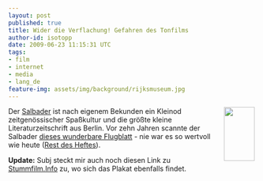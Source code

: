 ```yaml
---
layout: post
published: true
title: Wider die Verflachung! Gefahren des Tonfilms
author-id: isotopp
date: 2009-06-23 11:15:31 UTC
tags:
- film
- internet
- media
- lang_de
feature-img: assets/img/background/rijksmuseum.jpg
---
```

<a class='serendipity_image_link' href='http://www.salbader.de/heft/nummer25/027.html/'><!-- s9ymdb:5016 --><img class="serendipity_image_right" width="62" height="109" style="float: right; border: 0px; padding-left: 5px; padding-right: 5px;" src="/uploads/salbader-tonfilm.serendipityThumb.gif" alt="" /></a> Der <a href='http://www.salbader.de/'>Salbader</a> ist nach eigenem Bekunden ein Kleinod zeitgenössischer Spaßkultur und die größte kleine Literaturzeitschrift aus Berlin. Vor zehn Jahren scannte der Salbader <a href='http://www.salbader.de/heft/nummer25/027.html/'>dieses wunderbare Flugblatt</a> - nie war es so wertvoll wie heute (<a href='http://www.salbader.de/heft/nummer25'>Rest des Heftes</a>).

<b>Update:</b> Subj steckt mir auch noch diesen Link zu <a href='http://www.stummfilm.info/tonfilm_ist_kitsch.html'>Stummfilm.Info</a> zu, wo sich das Plakat ebenfalls findet.
